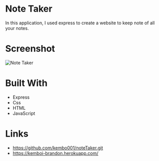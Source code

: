 # Note Taker  
 In this application, I used express to create a website to keep note of all your notes. 
 # Screenshot
 
 ![Note Taker](https://user-images.githubusercontent.com/47574348/141876145-073f1e13-dde7-4c3e-b696-67d6fc307a06.png)

 # Built With
 - Express
 - Css
 - HTML
 - JavaScript
 # Links
- https://github.com/kembo001/noteTaker.git
- https://kemboi-brandon.herokuapp.com/
